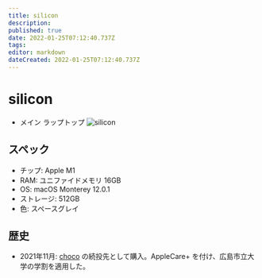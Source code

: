 ```yaml
---
title: silicon
description: 
published: true
date: 2022-01-25T07:12:40.737Z
tags: 
editor: markdown
dateCreated: 2022-01-25T07:12:40.737Z
---
```


# silicon
* メイン ラップトップ
![silicon](https://gyazo.com/fb55eddf389f1c79e08993a62d8de646/max_size/300)

## スペック
* チップ: Apple M1
* RAM: ユニファイドメモリ 16GB
* OS: macOS Monterey 12.0.1
* ストレージ: 512GB
* 色: スペースグレイ

## 歴史
* 2021年11月: [choco](PC/choco) の続投先として購入。AppleCare+ を付け、広島市立大学の学割を適用した。